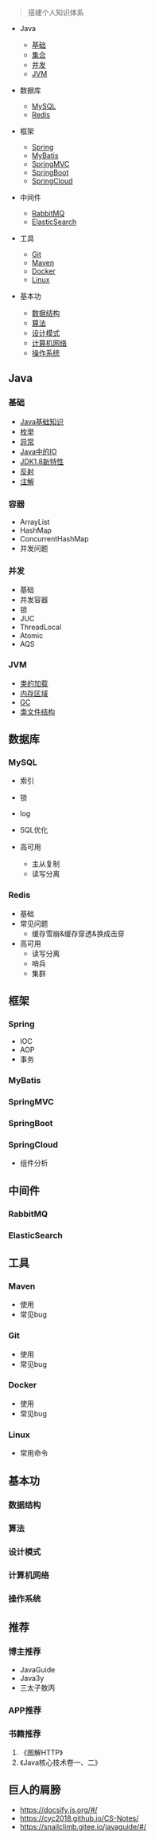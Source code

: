 > 搭建个人知识体系

* Java
  * [基础](#基础)
  * [集合](#容器)
  * [并发](#并发)
  * [JVM](#JVM)

* 数据库
  * [MySQL](#MySQL)
  * [Redis](#Redis)

* 框架
  * [Spring](#Spring)
  * [MyBatis](#MyBatis)
  * [SpringMVC](#SpringMVC)
  * [SpringBoot](#SpringBoot)
  * [SpringCloud](#SpringCloud)

* 中间件
  * [RabbitMQ](#RabbtiMQ)
  * [ElasticSearch](#ElasticSearch)

* 工具
  * [Git](#Git)
  * [Maven](#Maven)
  * [Docker](#Docker)
  * [Linux](#Linux)

* 基本功
  * [数据结构](#数据结构)
  * [算法](#算法)
  * [设计模式](#设计模式) 
  * [计算机网络](#计算机网络)
  * [操作系统](#操作系统)


## Java

### 基础
* [Java基础知识](docs/基础/Java基础.md)
* [枚举](docs/基础/枚举.md)
* [异常](docs/基础/异常.md)
* [Java中的IO](docs/基础/IO.md)
* [JDK1.8新特性](docs/基础/1.8新特性.md)
* [反射](docs/基础/反射.md)
* [注解](docs/基础/注解.md)

### 容器
* ArrayList
* HashMap
* ConcurrentHashMap
* 并发问题


### 并发
* 基础
* 并发容器
* 锁
* JUC
* ThreadLocal
* Atomic
* AQS

### JVM
* [类的加载](docs/基础/类的加载.md)
* [内存区域](docs/基础/JVM内存区域.md)
* [GC](docs/基础/GC.md)
* [类文件结构](docs/基础/类文件结构.md)


## 数据库

### MySQL
* 索引

* 锁

* log

* SQL优化
  
* 高可用
  * 主从复制
  * 读写分离




### Redis

* 基础
* 常见问题
  * 缓存雪崩&缓存穿透&换成击穿
* 高可用
  * 读写分离
  * 哨兵
  * 集群

## 框架

### Spring
* IOC
* AOP
* 事务

### MyBatis

### SpringMVC

### SpringBoot

### SpringCloud
* 组件分析


## 中间件

### RabbitMQ

### ElasticSearch

## 工具

### Maven
* 使用
* 常见bug

### Git
* 使用
* 常见bug

### Docker
* 使用
* 常见bug

### Linux
* 常用命令


## 基本功

### 数据结构

### 算法

### 设计模式

### 计算机网络

### 操作系统

## 推荐

### 博主推荐
* JavaGuide
* Java3y
* 三太子敖丙

### APP推荐

### 书籍推荐
1. 《图解HTTP》
2. 《Java核心技术卷一、二》


## 巨人的肩膀

* https://docsify.js.org/#/
* https://cyc2018.github.io/CS-Notes/ 
* https://snailclimb.gitee.io/javaguide/#/

